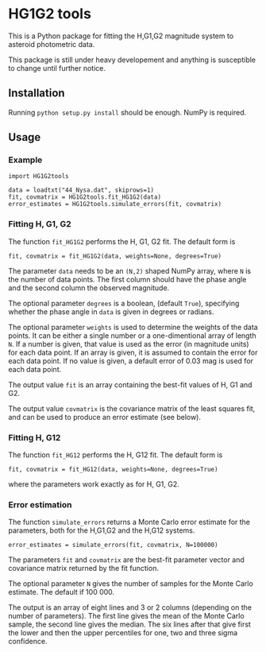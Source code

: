 # HG1G2 tools

This is a Python package for fitting the H,G1,G2 magnitude system to
asteroid photometric data.

This package is still under heavy developement and anything is
susceptible to change until further notice.

## Installation

Running `python setup.py install` should be enough. NumPy is required.

## Usage
### Example

```
import HG1G2tools

data = loadtxt("44_Nysa.dat", skiprows=1)
fit, covmatrix = HG1G2tools.fit_HG1G2(data)
error_estimates = HG1G2tools.simulate_errors(fit, covmatrix)

```


### Fitting H, G1, G2

The function `fit_HG1G2` performs the H, G1, G2 fit. The default form is

`fit, covmatrix = fit_HG1G2(data, weights=None, degrees=True)`

The parameter `data` needs to be an `(N,2)` shaped NumPy array, where `N` is the number
of data points. The first column should have the phase angle and the second column the
observed magnitude.

The optional parameter `degrees` is a boolean, (default `True`), specifying whether the
phase angle in `data` is given in degrees or radians.

The optional parameter `weights` is used to determine the weights of the data points. It
can be either a single number or a one-dimentional array of length `N`. If a number is
given, that value is used as the error (in magnitude units) for each data point. If an
array is given, it is assumed to contain the error for each data point. If no value is
given, a default error of 0.03 mag is used for each data point.

The output value `fit` is an array containing the best-fit values of H, G1 and G2.

The output value `covmatrix` is the covariance matrix of the least squares fit, and can
be used to produce an error estimate (see below).

### Fitting H, G12

The function `fit_HG12` performs the H, G12 fit. The default form is

`fit, covmatrix = fit_HG12(data, weights=None, degrees=True)`

where the parameters work exactly as for H, G1, G2.


### Error estimation

The function `simulate_errors` returns a Monte Carlo error estimate for the parameters,
both for the H,G1,G2 and the H,G12 systems.

`error_estimates = simulate_errors(fit, covmatrix, N=100000)`

The parameters `fit` and `covmatrix` are the best-fit parameter vector and covariance
matrix returned by the fit function.

The optional parameter `N` gives the number of samples for the Monte Carlo estimate. The
default if 100 000.

The output is an array of eight lines and 3 or 2 columns (depending on the number of
parameters). The first line gives the mean of the Monte Carlo sample, the second line
gives the median. The six lines after that give first the lower and then the upper
percentiles for one, two and three sigma confidence.
